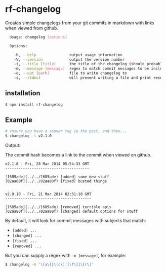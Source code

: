 rf-changelog
============

Creates simple changelogs from your git commits in markdown with links
when viewed from github.

```sh
  Usage: changelog [options]

  Options:

    -h, --help               output usage information
    -V, --version            output the version number
    -t, --title [title]      the title of the changelog (should probably be the new tag)
    -m, --message [message]  regex to match commit messages to be included in the changelog
    -o, --out [path]         file to write changelog to
    -s, --stdout             will prevent writing a file and print results to stdout
```

## installation

```sh
$ npm install rf-changelog
```

## Example

```sh
# ensure you have a semver tag in the past, and then...
$ changelog -t v2.1.0
```

Output:

The commit hash becomes a link to the commit when viewed on github.

```
v2.1.0 - Fri, 28 Mar 2014 05:54:33 GMT
--------------------------------------

[1685ade](../../1685ade) [added] some new stuff
[02aa80f](../../02aa80f) [fixed] busted things


v2.0.10 - Fri, 21 Mar 2014 02:31:10 GMT
---------------------------------------

[1685ade](../../1685ade) [removed] terrible apis
[02aa80f](../../02aa80f) [changed] default options for stuff
```

By default, it will look for commit messages with subjects that match:

- `[added] ...`
- `[changed] ...`
- `[fixed] ...`
- `[removed] ...`

But you can supply a regex with `-m [message]`, for example:

```sh
$ changelog -m '\[a\]|\[c\]|[\f\]|\[r\]'
```

